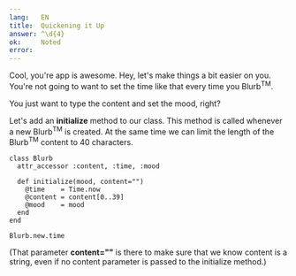 ```yaml
---
lang:   EN
title:  Quickening it Up
answer: ^\d{4}
ok:     Noted
error:  
---
```


Cool, you're app is awesome. Hey, let's make things a bit easier on you.
You're not going to want to set the time like that every time you Blurb<sup>TM</sup>.

You just want to type the content and set the mood, right?

Let's add an __initialize__ method to our class. This method is called whenever a new Blurb<sup>TM</sup>
is created.
At the same time we can limit the length of the Blurb<sup>TM</sup> content to 40 characters.

    class Blurb
      attr_accessor :content, :time, :mood

      def initialize(mood, content="")
        @time    = Time.now
        @content = content[0..39]
        @mood    = mood
      end
    end
    
    Blurb.new.time

(That parameter __content=""__ is there to make sure that we know content is a string,
even if no content parameter is passed to the initialize method.)
